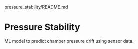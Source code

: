 pressure_stability/README.md

# Pressure Stability
ML model to predict chamber pressure drift using sensor data.














